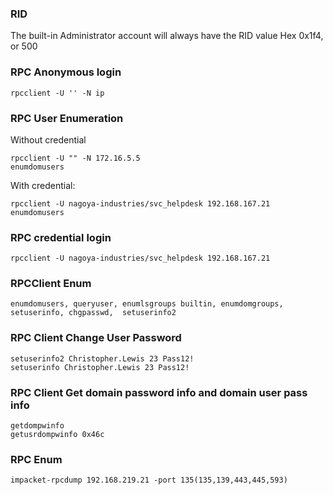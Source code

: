 ### RID
The built-in Administrator account will always have the RID value Hex 0x1f4, or 500


### RPC Anonymous login
```
rpcclient -U '' -N ip
```
### RPC User Enumeration
Without credential
```
rpcclient -U "" -N 172.16.5.5
enumdomusers
```
With credential:
```
rpcclient -U nagoya-industries/svc_helpdesk 192.168.167.21
enumdomusers
```
### RPC credential login
```
rpcclient -U nagoya-industries/svc_helpdesk 192.168.167.21
```
### RPCClient Enum
```
enumdomusers, queryuser, enumlsgroups builtin, enumdomgroups, setuserinfo, chgpasswd,  setuserinfo2
```
### RPC Client Change User Password
```
setuserinfo2 Christopher.Lewis 23 Pass12!
setuserinfo Christopher.Lewis 23 Pass12!
```
### RPC Client Get domain password info and domain user pass info
```
getdompwinfo
getusrdompwinfo 0x46c
```
### RPC Enum
```
impacket-rpcdump 192.168.219.21 -port 135(135,139,443,445,593)
```
